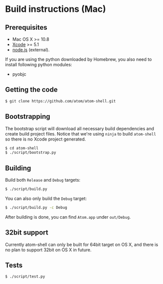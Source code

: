 # Build instructions (Mac)

## Prerequisites

* Mac OS X >= 10.8
* [Xcode](https://developer.apple.com/technologies/tools/) >= 5.1
* [node.js](http://nodejs.org) (external).

If you are using the python downloaded by Homebrew, you also need to install
following python modules:

* pyobjc

## Getting the code

```bash
$ git clone https://github.com/atom/atom-shell.git
```

## Bootstrapping

The bootstrap script will download all necessary build dependencies and create
build project files. Notice that we're using `ninja` to build `atom-shell` so
there is no Xcode project generated.

```bash
$ cd atom-shell
$ ./script/bootstrap.py
```

## Building

Build both `Release` and `Debug` targets:

```bash
$ ./script/build.py
```

You can also only build the `Debug` target:

```bash
$ ./script/build.py -c Debug
```

After building is done, you can find `Atom.app` under `out/Debug`.

## 32bit support

Currently atom-shell can only be built for 64bit target on OS X, and there is no
plan to support 32bit on OS X in future.

## Tests

```bash
$ ./script/test.py
```
